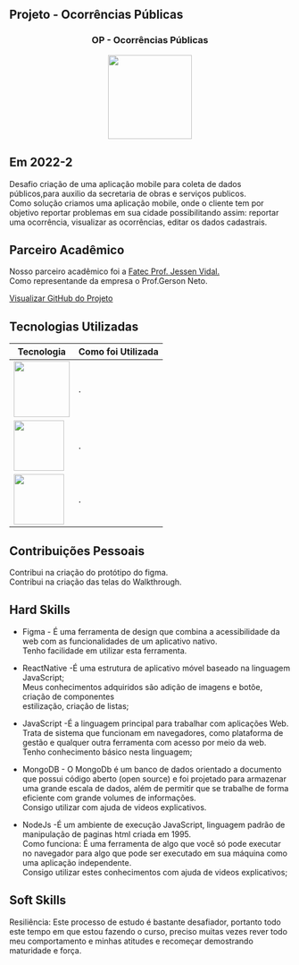 ## Projeto - Ocorrências Públicas

<div align=center>
 <h3>OP - Ocorrências Públicas</h3>
  <img src="https://user-images.githubusercontent.com/111800315/207038303-1d02eec2-2914-41eb-8789-012d2c0666e0.gif" width=150 alt="" />
 </div>

## Em 2022-2
Desafio criação de uma aplicação mobile para coleta de dados públicos,para auxilio
da secretaria de obras e serviços publicos.<br>
Como solução criamos uma aplicação mobile, onde o cliente tem por objetivo reportar
problemas em sua cidade possibilitando assim: reportar uma ocorrência, visualizar as ocorrências, editar os dados cadastrais.    

## Parceiro Acadêmico
Nosso parceiro acadêmico foi a <a href="https://fatecsjc-prd.azurewebsites.net/">Fatec Prof. Jessen Vidal.</a><br>
Como representande da empresa o Prof.Gerson Neto.

[Visualizar GitHub do Projeto](https://github.com/Jonathan-Assis/API-5-OP-2022-2.git)

## Tecnologias Utilizadas

|Tecnologia|Como foi Utilizada|
|-|:-|
|<img src="" height="100" title=""/>|.|
|<img src="" height="90" title=""/>|.|
|<img src="" height="90" title=""/>|.|

## Contribuições Pessoais
Contribui na criação do protótipo do figma.<br>
Contribui na criação das telas do Walkthrough.
## Hard Skills

- Figma - É uma ferramenta de design que combina a acessibilidade da web com as funcionalidades de um aplicativo nativo.<br>
Tenho facilidade em utilizar esta ferramenta.<br>

- ReactNative -É uma estrutura de aplicativo móvel baseado na linguagem JavaScript;<br>
Meus conhecimentos adquiridos são adição de imagens e botõe, criação de componentes<br>
estilização, criação de listas;<br>

- JavaScript -É a linguagem principal para trabalhar com aplicações Web.<br>
Trata de sistema que funcionam em navegadores, como plataforma de gestão e qualquer 
outra ferramenta com acesso por meio da web.<br>
Tenho conhecimento básico nesta linguagem;<br>

- MongoDB - O MongoDb é um banco de dados orientado a documento que possui 
código aberto (open source) e foi projetado para armazenar uma grande escala de dados,
além de permitir que se trabalhe de forma eficiente com grande volumes de informações.<br>
Consigo utilizar com ajuda de videos explicativos.<br>

- NodeJs -É um ambiente de execução JavaScript, linguagem padrão de manipulação
de paginas html criada em 1995.<br>
Como funciona: É uma ferramenta de algo que você só pode executar no navegador para algo que pode ser executado em sua máquina como uma aplicação independente.<br>
Consigo utilizar estes  conhecimentos com ajuda de videos explicativos;<br>

## Soft Skills
Resiliência: Este processo de estudo é bastante desafiador, portanto todo este 
tempo em que estou fazendo o curso, preciso muitas vezes rever todo meu comportamento 
e minhas atitudes e recomeçar demostrando maturidade e força.   